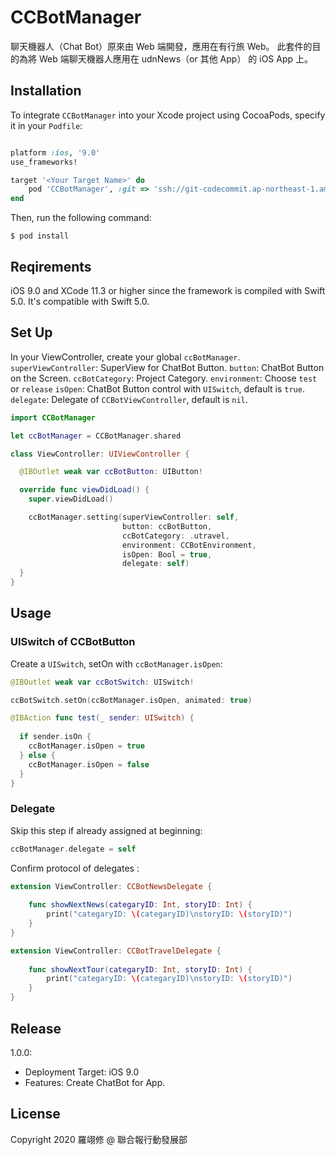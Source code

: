 # CCBotManager

聊天機器人（Chat Bot）原來由 Web 端開發，應用在有行旅 Web。
此套件的目的為將 Web 端聊天機器人應用在 udnNews（or 其他 App） 的 iOS App 上。


## Installation

To integrate `CCBotManager` into your Xcode project using CocoaPods, specify it in your `Podfile`:
```ruby

platform :ios, '9.0'
use_frameworks!

target '<Your Target Name>' do
    pod 'CCBotManager', :git => 'ssh://git-codecommit.ap-northeast-1.amazonaws.com/v1/repos/ios_lib_TTSManager', :tag => '版本號'
end
```
Then, run the following command:
```
$ pod install
```


## Reqirements

iOS 9.0 and XCode 11.3 or higher since the framework is compiled with Swift 5.0.
It's compatible with Swift 5.0.


## Set Up

In your ViewController, create your global `ccBotManager`.
`superViewController`: SuperView for ChatBot Button.
`button`: ChatBot Button on the Screen.
`ccBotCategory`: Project Category.
`environment`: Choose `test` or `release`
`isOpen`: ChatBot Button control with `UISwitch`, default is `true`.
`delegate`: Delegate of `CCBotViewController`, default is `nil`.
```swift
import CCBotManager

let ccBotManager = CCBotManager.shared

class ViewController: UIViewController {

  @IBOutlet weak var ccBotButton: UIButton!

  override func viewDidLoad() {
    super.viewDidLoad()

    ccBotManager.setting(superViewController: self,
                         button: ccBotButton,
                         ccBotCategory: .utravel,
                         environment: CCBotEnvironment,
                         isOpen: Bool = true,
                         delegate: self)
  }
}
```


## Usage

### UISwitch of CCBotButton

Create a `UISwitch`, setOn with `ccBotManager.isOpen`:
```swift
@IBOutlet weak var ccBotSwitch: UISwitch!

ccBotSwitch.setOn(ccBotManager.isOpen, animated: true)

@IBAction func test(_ sender: UISwitch) {
    
  if sender.isOn {
    ccBotManager.isOpen = true
  } else {
    ccBotManager.isOpen = false
  }
}
```

### Delegate

Skip this step if already assigned at beginning:
```swift
ccBotManager.delegate = self

```
Confirm protocol of delegates :
```swift
extension ViewController: CCBotNewsDelegate {
    
    func showNextNews(categaryID: Int, storyID: Int) {
        print("categaryID: \(categaryID)\nstoryID: \(storyID)")
    }
}

extension ViewController: CCBotTravelDelegate {
    
    func showNextTour(categaryID: Int, storyID: Int) {
        print("categaryID: \(categaryID)\nstoryID: \(storyID)")
    }
}
```


## Release
1.0.0:
- Deployment Target: iOS 9.0
- Features: Create ChatBot for App.


## License

Copyright 2020 羅翊修 @ 聯合報行動發展部
